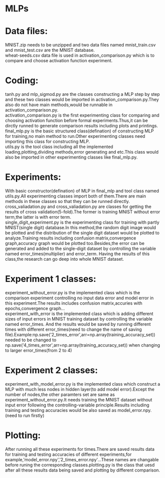 # MLPs

# Data files:
 MNIST.zip needs to be unzipped and two data files named mnist_train.csv and mnist_test.csv are the MNIST database.    
 wheat-seeds.csv data file is used in activation_comparison.py which is to compare and choose activation function experiment.

# Coding:
tanh.py and mlp_sigmod.py are the classes constructing a MLP step by step and these two classes would be imported in activation_comparison.py.They also do not have main methods,would be runnable in activation_comparison.py.  
activation_comparison.py is the first experimenting class for comparing and choosing activation function before formal experiments.Thus,it can be dirctly runned to generate comparison results including plots and printings.  
final_mlp.py is the basic structured class(defination) of constructing MLP for training,no main method to run.Other experimenting classes need importing this class for constructing MLP.  
utils.py is the tool class including all the implemented loading,plotting,dividing methods,error generating and etc.This class would also be imported in other experimenting classes like final_mlp.py.  

# Experiments:
With basic constructor(defination) of MLP in final_mlp and tool class named utils.py.All experimenting classes import both of them.There are main methods in these classes so that they can be runned directly.  
cross_valiadation.py and cross_valiadation.py are classes for getting the results of cross validation(5-fold).The former is training MNIST without error term,the latter is with error term.  
single_digit_experiment.py is the experimenting class for training with partly MNIST(single digit) database.In this method,the random digit image would be plotted and the distribution of the single digit dataset would be plotted to analyze.Training results including confusion matrix,convergence graph,accuracy graph would be plotted too.Besides,the error can be generated and added to the single-digit dataset by controlling the variable named error_times(multiplier) and error_term. Having the results of this class,the research can go deep into whole MNIST dataset.  
# Experiment 1 classes:
experiment_without_error.py is the implemented class which is the comparison experiment controlling no input data error and model error in this experiment.The results includes confusion matrix,accuries with epochs,convergence graph...  
experiment_with_error is the implemented class which is adding different sizes of input errors in MNIST training dataset by controlling the variable named error_times. And the results would be saved by running different times with different error_times(need to change the name of saving file).Example:np.save('2_times_error',arr=np.array(training_accuracy_set)) needed to be changed to np.save('4_times_error',arr=np.array(training_accuracy_set)) when changing to larger error_times(from 2 to 4)   
# Experiment 2 classes:
experiment_with_model_error.py is the implemented class which construct a MLP with much less nodes in hidden layer(to add model error).Except the number of nodes,the other paramters set are same as experiment_without_error.py.It needs training the MNIST dataset without input error following the controlling-variable principle.Results including training and testing accuracies would be also saved as model_error.npy.(need to run firstly)  

# Plotting:
After running all these experiments for times.There are saved results data for training and testing accuracies of different experiments,for example,'model_error.npy','2_times_error.npy'...These names are changable before runing the corresponding classes.plotting.py is the class that uesd after all these results data being saved and plotting by different comparison.   

